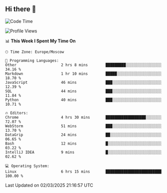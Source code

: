## Hi there 👋
<!--START_SECTION:waka-->
![Code Time](http://img.shields.io/badge/Code%20Time-4%2C773%20hrs%2019%20mins-blue)

![Profile Views](http://img.shields.io/badge/Profile%20Views-2-blue)

📊 **This Week I Spent My Time On** 

```text
🕑︎ Time Zone: Europe/Moscow

💬 Programming Languages: 
Other                    2 hrs 8 mins        █████████░░░░░░░░░░░░░░░░   34.16 % 
Markdown                 1 hr 10 mins        █████░░░░░░░░░░░░░░░░░░░░   18.70 % 
JavaScript               46 mins             ███░░░░░░░░░░░░░░░░░░░░░░   12.39 % 
SQL                      44 mins             ███░░░░░░░░░░░░░░░░░░░░░░   11.84 % 
Python                   40 mins             ███░░░░░░░░░░░░░░░░░░░░░░   10.71 % 

🔥 Editors: 
Chrome                   4 hrs 30 mins       ██████████████████░░░░░░░   72.07 % 
WebStorm                 51 mins             ███░░░░░░░░░░░░░░░░░░░░░░   13.70 % 
DataGrip                 24 mins             ██░░░░░░░░░░░░░░░░░░░░░░░   06.65 % 
Bash                     12 mins             █░░░░░░░░░░░░░░░░░░░░░░░░   03.22 % 
IntelliJ IDEA            9 mins              █░░░░░░░░░░░░░░░░░░░░░░░░   02.62 % 

💻 Operating System: 
Linux                    6 hrs 15 mins       █████████████████████████   100.00 % 
```


 Last Updated on 02/03/2025 21:16:57 UTC
<!--END_SECTION:waka-->
<!--
**w3ll1ngt/w3ll1ngt** is a ✨ _special_ ✨ repository because its `README.md` (this file) appears on your GitHub profile.

Here are some ideas to get you started:

- 🔭 I’m currently working on ...
- 🌱 I’m currently learning ...
- 👯 I’m looking to collaborate on ...
- 🤔 I’m looking for help with ...
- 💬 Ask me about ...
- 📫 How to reach me: ...
- 😄 Pronouns: ...
- ⚡ Fun fact: ...
-->
